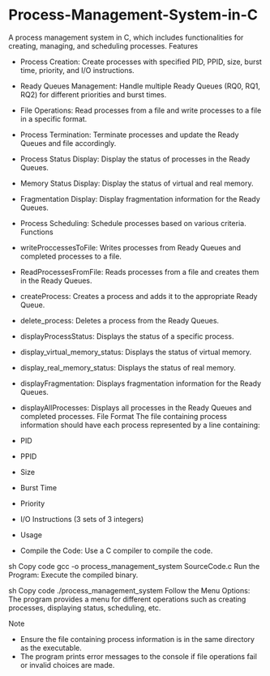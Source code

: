 # Process-Management-System-in-C
A process management system in C, which includes functionalities for creating, managing, and scheduling processes.
Features
- Process Creation: Create processes with specified PID, PPID, size, burst time, priority, and I/O instructions.
- Ready Queues Management: Handle multiple Ready Queues (RQ0, RQ1, RQ2) for different priorities and burst times.
- File Operations: Read processes from a file and write processes to a file in a specific format.
- Process Termination: Terminate processes and update the Ready Queues and file accordingly.
- Process Status Display: Display the status of processes in the Ready Queues.
- Memory Status Display: Display the status of virtual and real memory.
- Fragmentation Display: Display fragmentation information for the Ready Queues.
- Process Scheduling: Schedule processes based on various criteria.
Functions
- writeProccessesToFile: Writes processes from Ready Queues and completed processes to a file.
- ReadProcessesFromFile: Reads processes from a file and creates them in the Ready Queues.
- createProcess: Creates a process and adds it to the appropriate Ready Queue.
- delete_process: Deletes a process from the Ready Queues.
- displayProcessStatus: Displays the status of a specific process.
- display_virtual_memory_status: Displays the status of virtual memory.
- display_real_memory_status: Displays the status of real memory.
- displayFragmentation: Displays fragmentation information for the Ready Queues.
- displayAllProcesses: Displays all processes in the Ready Queues and completed processes.
File Format
The file containing process information should have each process represented by a line containing:

- PID
- PPID
- Size
- Burst Time
- Priority
- I/O Instructions (3 sets of 3 integers)
- Usage
- Compile the Code: Use a C compiler to compile the code.

sh
Copy code
gcc -o process_management_system SourceCode.c
Run the Program: Execute the compiled binary.

sh
Copy code
./process_management_system
Follow the Menu Options: The program provides a menu for different operations such as creating processes, displaying status, scheduling, etc.

Note
- Ensure the file containing process information is in the same directory as the executable.
- The program prints error messages to the console if file operations fail or invalid choices are made.
